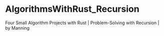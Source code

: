 # AlgorithmsWithRust_Recursion
Four Small Algorithm Projects with Rust | Problem-Solving with Recursion | by Manning
